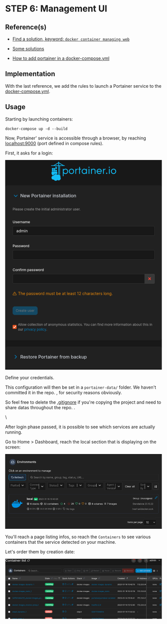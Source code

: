 # STEP 6: Management UI

## Reference(s)

* [Find a solution, keyword: `docker container managing web`](https://search.brave.com/search?q=docker+container+managing+web)

* [Some solutions](https://karthi-net.medium.com/top-6-gui-tools-for-managing-docker-environments-ee2d69ba5a4f)

* [How to add portainer in a docker-compose.yml](https://jacar.es/en/como-instalar-portainer-con-docker-compose/)

## Implementation

With the last reference, we add the rules to launch a Portainer service to the [docker-compose.yml](docker-compose.yml).

## Usage

Starting by launching containers:

```shell
docker-compose up -d --build
```

Now, Portainer' service is accessible through a browser, by reaching [localhost:9000](http://localhost:9000) (port defined in compose rules).

First, it asks for a login:

![pic-portainer-login](pics/portainer-1stLogin.png)

Define your credentials.

This configuration will then be set in a `portainer-data/` folder. We haven't committed it in the repo. , for security reasons obviously.

So feel free to delete the [.gitignore](.gitignore) if you're copying the project and need to share datas throughout the repo. .

\

After login phase passed, it is possible to see which services are actually running.

Go to Home \> Dashboard, reach the local section that is displaying on the screen:

![pic-portainer-dashboard](pics/portainer-dashboard.png)

You'll reach a page listing infos, so reach the `Containers` to see various containers that the service detected on your machine.

Let's order them by creation date:

![pic-portainer-containers](pics/portainer0-atStart.png)


